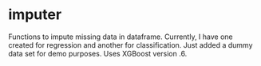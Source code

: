 # imputer
Functions to impute missing data in dataframe. Currently, I have one created for regression and another for classification. Just added a dummy data set for demo purposes.  Uses XGBoost version  .6.
